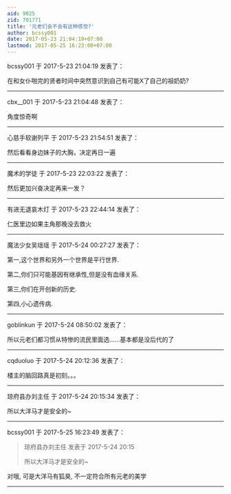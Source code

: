 ```yaml
---
aid: 9025
zid: 701771
title: '元老们会不会有这种感觉?'
author: bcssy001
date: 2017-05-23 21:04:19+07:00
lastmod: 2017-05-25 16:23:00+07:00
---
```


bcssy001 于 2017-5-23 21:04:19 发表了：

在和女仆啪完的贤者时间中突然意识到自己有可能X了自己的祖奶奶?

---------

cbx__001 于 2017-5-23 21:04:48 发表了：

角度惊奇啊

---------

心慈手软谢列平 于 2017-5-23 21:54:51 发表了：

然后看看身边妹子的大胸，决定再日一遍

---------

魔术的学徒 于 2017-5-23 22:03:22 发表了：

然后更加兴奋决定再来一发？

---------

有进无退哀木灯 于 2017-5-23 22:44:14 发表了：

仁医里边如果主角那晚没去救火

---------

魔法少女吴瑶瑶 于 2017-5-24 00:27:27 发表了：

第一,这个世界和另外一个世界是平行世界.

第二,你们只可能基因有继承性,但是没有血缘关系.

第三,你们在开创新的历史.

第四,小心遗传病.

---------

goblinkun 于 2017-5-24 08:50:02 发表了：

所以元老们都习惯从特惨的流民里面选……基本都是没后代的了

---------

cqduoluo 于 2017-5-24 20:12:36 发表了：

楼主的脑回路真是初刻。。。

---------

琼府县办刘主任 于 2017-5-24 20:15:34 发表了：

所以大洋马才是安全的~

---------

bcssy001 于 2017-5-25 16:23:49 发表了：

> 琼府县办刘主任 发表于 2017-5-24 20:15
> 
> 所以大洋马才是安全的~



对哦, 可是大洋马有狐臭, 不一定符合所有元老的美学

---------

